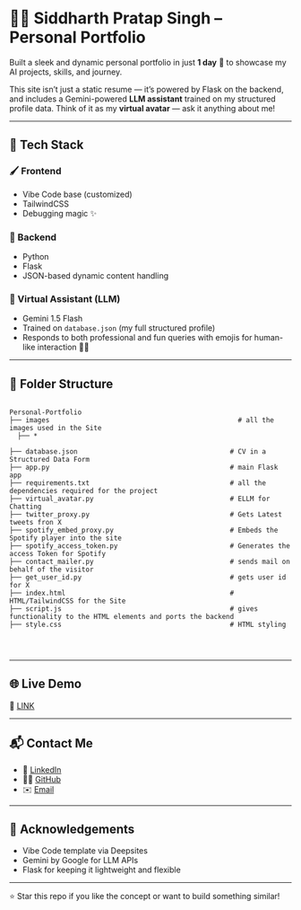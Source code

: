 # 🧑‍💻 Siddharth Pratap Singh – Personal Portfolio

Built a sleek and dynamic personal portfolio in just **1 day** 😤 to showcase my AI projects, skills, and journey.

This site isn’t just a static resume — it’s powered by Flask on the backend, and includes a Gemini-powered **LLM assistant** trained on my structured profile data. Think of it as my **virtual avatar** — ask it anything about me!

---

## 🚀 Tech Stack

### 🖌️ Frontend
- Vibe Code base (customized)
- TailwindCSS
- Debugging magic ✨

### 🔧 Backend
- Python
- Flask
- JSON-based dynamic content handling

### 🤖 Virtual Assistant (LLM)
- Gemini 1.5 Flash
- Trained on `database.json` (my full structured profile)
- Responds to both professional and fun queries with emojis for human-like interaction 🎯😂

---

## 📁 Folder Structure
```

Personal-Portfolio
├── images                                               # all the images used in the Site
  ├── *                                 

├── database.json                                      # CV in a Structured Data Form
├── app.py                                             # main Flask app
├── requirements.txt                                   # all the dependencies required for the project
├── virtual_avatar.py                                  # ELLM for Chatting
├── twitter_proxy.py                                   # Gets Latest tweets fron X
├── spotify_embed_proxy.py                             # Embeds the Spotify player into the site
├── spotify_access_token.py                            # Generates the access Token for Spotify
├── contact_mailer.py                                  # sends mail on behalf of the visitor
├── get_user_id.py                                     # gets user id for X
├── index.html                                         # HTML/TailwindCSS for the Site
├── script.js                                          # gives functionality to the HTML elements and ports the backend
├── style.css                                          # HTML styling

       


```


---

## 🌐 Live Demo

📍 [LINK](https://siddheart.onrender.com)

---

## 📬 Contact Me

- 💼 [LinkedIn](https://www.linkedin.com/in/siddharth-pratap-singh/)
- 🧑‍💻 [GitHub](https://github.com/siddharthpratap)
- ✉️ [Email](siddharthsingh10454@gmail.com)

---

## 🙌 Acknowledgements

- Vibe Code template via Deepsites
- Gemini by Google for LLM APIs
- Flask for keeping it lightweight and flexible

---

⭐ Star this repo if you like the concept or want to build something similar!
